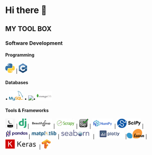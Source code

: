 # Hi there 👋



## MY TOOL BOX

### Software Development
#### Programming
<img src="images/py1.png" height="30px" >  |   <img src="images/c++.png" height="30px" >    
#### Databases
• <img src="images/mysql.png" height="30px" > • <img src="https://imgs.search.brave.com/yaqR7T1zBe7Smlallb0SaDau5wxTrDf-fz7tQxfWl4c/rs:fit:560:320:1/g:ce/aHR0cHM6Ly91cGxv/YWQud2lraW1lZGlh/Lm9yZy93aWtpcGVk/aWEvY29tbW9ucy90/aHVtYi9mL2ZkL0R5/bmFtb0RCLnBuZy81/MTJweC1EeW5hbW9E/Qi5wbmc" height="30px" >• <img src="images/MongoDB-Logo.png" height="30px" >
#### Tools & Frameworks
<img src="images/flask2.jpg" height="30px" > | <img src="images/django-logo.png" height="30px" > |  <img src="images/bs.png" height="30px" >  | 
<img src="images/scrapy.png" height="30px" > |  <img src="images/selenium.jpg" height="30px" >  | <img src="images/NumPy.png" height="30px" > | 
<img src="images/scipy.png" height="30px" > |  <img src="images/Pandas_logo.png" height="30px" >| 
<img src="images/matplot.png" height="30px" > |  <img src="images/seaborn.png" height="30px" >  | <img src="images/plotly.png" height="30px" >  |<img src="images/scikit.png" height="30px" > | <img src="images/keras.png" height="30px" > |  <img src="images/Tensorflow.png" height="30px" >



